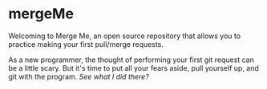 # mergeMe
Welcoming to Merge Me, an open source repository that allows you to practice making your first pull/merge requests.

As a new programmer, the thought of performing your first git request can be a little scary. But it's time to put all your fears aside, pull yourself up, and git with the program. *See what I did there?*




